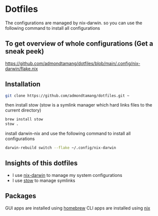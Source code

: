 # Dotfiles

The configurations are managed by nix-darwin. so you can use the following command to install all configurations

## To get overview of whole configurations (Get a sneak peek)

https://github.com/admondtamang/dotfiles/blob/main/.config/nix-darwin/flake.nix

## Installation

```sh
git clone https://github.com/admondtamang/dotfiles.git ~
```

then install stow (stow is a symlink manager which hard links files to the current directory)

```sh
brew install stow
stow .
```

install darwin-nix and use the following command to install all configurations

```sh
darwin-rebuild switch --flake ~/.config/nix-darwin
```

## Insights of this dotfiles

- I use [nix-darwin](https://daiderd.com/nix-darwin/manual/index.html) to manage my system configurations
- I use [stow](https://www.gnu.org/software/stow/) to manage symlinks

## Packages

GUI apps are installed using [homebrew](https://brew.sh/)
CLI apps are installed using [nix](https://nixos.org/manual/nix/stable/)
